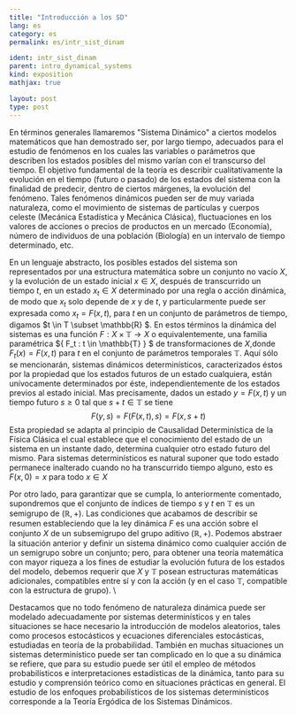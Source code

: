 ```yaml
---
title: "Introducción a los SD"
lang: es 
category: es
permalink: es/intr_sist_dinam

ident: intr_sist_dinam
parent: intro_dynamical_systems
kind: exposition
mathjax: true

layout: post
type: post
---
```


En términos generales llamaremos "Sistema Dinámico" a ciertos modelos matemáticos que han demostrado ser, por largo tiempo, adecuados para el estudio de fenómenos en los cuales las variables o parámetros que describen los estados posibles del mismo varían con el transcurso del tiempo. El objetivo fundamental de la teoría es describir cualitativamente la evolución en el tiempo (futuro o pasado) de los estados del sistema con la finalidad de predecir, dentro de ciertos márgenes, la evolución del fenómeno. Tales fenómenos dinámicos pueden ser de muy variada naturaleza, como el movimiento de sistemas de partículas y cuerpos celeste (Mecánica Estadística y Mecánica Clásica), fluctuaciones en los valores de acciones o precios de productos en un mercado (Economía), número de individuos de una población (Biología) en un intervalo de tiempo determinado, etc. 

En un lenguaje abstracto, los posibles estados del sistema son representados por una estructura matemática sobre un conjunto no vacío $X$, y la evolución de un estado inicial $x \in X$, después de transcurrido un tiempo $t$, en un estado $x_t \in X$ determinado por una regla o acción dinámica, de modo que $x_t$ solo depende de $x$ y de $t$, y particularmente puede ser expresada como $x_t=F(x,t)$, para $t$ en un conjunto de parámetros de tiempo, digamos $t \in T \subset \mathbb{R} $. En estos términos la dinámica del sistemas es una función $F: X \times \mathbb{T} \rightarrow X$ o equivalentemente, una familia paramétrica $\{ F_t : t \in \mathbb{T} \} $ de transformaciones de $X$,donde $F_t(x)=F(x,t)$ para $t$ en el conjunto de parámetros temporales $\mathbb{T}$. Aquí sólo se mencionarán, sistemas dinámicos determinísticos, caracterizados éstos por la propiedad que los estados futuros de un estado cualquiera, están unívocamente determinados por éste, independientemente de los estados previos al estado inicial. Mas precisamente, dados un estado $y= F(x,t)$ y un tiempo futuro $s\geq 0$ tal que $s+t \in \mathbb{T}$ se tiene $$ F(y,s)= F(F(x,t),s)=F(x,s+t)$$
Esta propiedad se adapta al principio de Causalidad Determinística de la Física Clásica el cual establece que el conocimiento del estado de un sistema en un instante dado, determina cualquier otro estado futuro del mismo. Para sistemas determinísticos es natural suponer que todo estado permanece inalterado cuando no ha transcurrido tiempo alguno, esto es $F(x,0)=x$ para todo $x \in X$ 

Por otro lado, para garantizar que se cumpla, lo anteriormente comentado, supondremos que el conjunto de índices de tiempo $s$ y $t$ en $\mathbb{T}$ es un semigrupo de $(\mathbb{R},+)$. Las condiciones que acabamos de describir se resumen estableciendo que la ley dinámica $F$ es una acción sobre el conjunto $X$ de un subsemigrupo del grupo aditivo $(\mathbb{R},+)$. Podemos abstraer la situación anterior y definir un sistema dinámico como cualquier acción de un semigrupo sobre un conjunto; pero, para obtener una teoría matemática con mayor riqueza a los fines de estudiar la evolución futura de los estados del modelo, debemos requerir que $X$ y $\mathbb{T}$ posean estructuras matemáticas adicionales, compatibles entre sí y con la acción (y en el caso $\mathbb{T}$, compatible con la estructura de grupo). \\

Destacamos que no todo fenómeno de naturaleza dinámica puede ser modelado adecuadamente por sistemas determinísticos y en tales situaciones se hace necesario la introducción de modelos aleatorios, tales como procesos estocásticos y ecuaciones diferenciales estocásticas, estudiadas en teoría de la probabilidad. También en muchas situaciones un sistemas determinístico puede ser tan complicado en lo que a su dinámica se refiere, que para su estudio puede ser útil el empleo de métodos probabilísticos e interpretaciones estadísticas de la dinámica, tanto para su estudio y comprensión teórico como en situaciones prácticas en general. El estudio de los enfoques probabilísticos de los sistemas determinísticos corresponde a la Teoría Ergódica de los Sistemas Dinámicos. 
